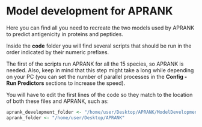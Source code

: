 # Model development for APRANK

Here you can find all you need to recreate the two models used by APRANK to predict antigenicity in proteins and peptides.

Inside the **code** folder you will find several scripts that should be run in the order indicated by their numeric prefixes.

The first of the scripts run APRANK for all the 15 species, so APRANK is needed. Also, keep in mind that this step might take a long while depending on your PC (you can set the number of parallel processes in the **Config - Run Predictors** sections to increase the speed).

You will have to edit the first lines of the code so they match to the location of both these files and APRANK, such as:

```r
aprank_development_folder <- "/home/user/Desktop/APRANK/ModelDevelopment"
aprank_folder <- "/home/user/Desktop/APRANK"
```
